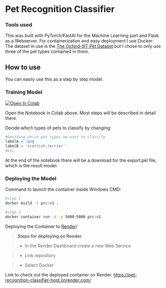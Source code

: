 # Pet Recognition Classifier

### Tools used

This was built with PyTorch/FastAI for the Machine Learning part and Flask as a Webserver. For containerization and easy deployment I use Docker. The dataset in use is the [The Oxford-IIIT Pet Dataset](https://www.robots.ox.ac.uk/~vgg/data/pets/) but I chose to only use three of the pet types contained in there.

## How to use

You can easily use this as a step by step model.

### Training Model

[![Open In Colab](https://colab.research.google.com/assets/colab-badge.svg)](https://colab.research.google.com/github/ZenoVka-Vestraq/Pet-Recognition-Classifier/blob/main/Train_a_Pets_Recognition_Model.ipynb)

Open the Notebook in Colab above. Most steps will be described in detail there.

Decide which types of pets to classify by changing:

```python
#Deciding which pet types we want to classify
labelA = 'pug'
labelB = 'scottish_terrier'
#etc
```

At the end of the notebook there will be a download for the export.pkl file, which is the result model. 

### Deploying the Model

Command to launch the container inside Windows CMD:
```bash
#step 1
docker build -t prc:v1 .

#step 2
docker container run -d -p 5000:5000 prc:v1
```

Deploying the Container to [Render](https://render.com)/

>**Steps for deploying on Render**

>- In the Render Dashboard create a new Web Service

>- Link repository

>- Select Docker

Link to check out the deployed container on Render.
https://pet-recognition-classifier-host.onrender.com/
